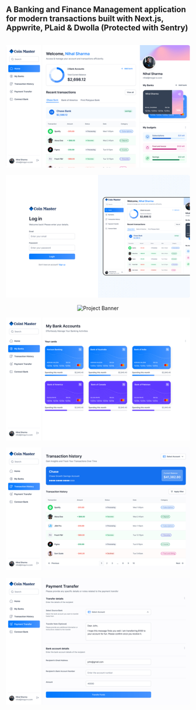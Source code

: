 ## A Banking and Finance Management application for modern transactions built with Next.js, Appwrite, PLaid & Dwolla (Protected with Sentry)

<div align="center">
  <br />
    <img src="/public/screenshots/Dashboard.jpg" alt="Project Banner">
  <br />
   <br />
    <img src="/public/screenshots/Login.jpg" alt="Project Banner">
  <br />
   <br />
    <img src="/public/screenshots/Signup.jpg" alt="Project Banner">
  <br />
   <br />
    <img src="/public/screenshots/My_Banks.jpg" alt="Project Banner">
  <br />
  <br />
    <img src="/public/screenshots/Transaction_History.jpg" alt="Project Banner">
  <br />
  <br />
    <img src="/public/screenshots/Payment_Transfer.jpg" alt="Project Banner">
  <br />
</div>
